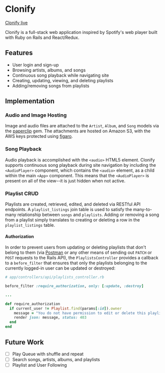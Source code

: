 # Clonify

[Clonify live][heroku]

[heroku]: http://www.clonifyapp.com

Clonify is a full-stack web application inspired by Spotify's web player built with Ruby on Rails and React/Redux.

## Features

 - User login and sign-up
 - Browsing artists, albums, and songs
 - Continuous song playback while navigating site
 - Creating, updating, viewing, and deleting playlists
 - Adding/removing songs from playlists
 
## Implementation

### Audio and Image Hosting

Image and audio files are attached to the `Artist`, `Album`, and `Song` models via the [paperclip][paperclip] gem. The attachments are hosted on Amazon S3, with the AWS keys protected using [figaro][figaro].

[paperclip]: https://github.com/thoughtbot/paperclip
[figaro]: https://github.com/laserlemon/figaro

### Song Playback

Audio playback is accomplished with the `<audio>` HTML5 element. Clonify supports continuous song playback during site navigation by including the `<AudioPlayer>` component, which contains the `<audio>` element, as a child within the main `<App>` component. This means that the `<AudioPlayer>` is present on all of the view--it is just hidden when not active.

### Playlist CRUD

Playlists are created, retrieved, edited, and deleted via RESTful API endpoints. A `playlist_listings` join table is used to satisfy the many-to-many relationship between `songs` and `playlists`. Adding or removing a song from a playlist simply translates to creating or deleting a row in the `playlist_listings` table.

#### Authorization

In order to prevent users from updating or deleting playlists that don't belong to them (via [Postman][postman] or any other means of sending out `PATCH` or `POST` requests to the Rails API), the `PlaylistsController` provides a callback to a `before_filter` that ensures that only the playlists belonging to the currently logged-in user can be updated or destroyed:

```ruby
# app/controllers/api/playlists_controller.rb

before_filter :require_authorization, only: [:update, :destroy]

...

def require_authorization
  if current_user != Playlist.find(params[:id]).owner
    message = "You do not have permission to edit or delete this playlist!"
    render json: message, status: 403
  end
end
```

[postman]: https://github.com/postmanlabs/postman-app-support

## Future Work

- [ ] Play Queue with shuffle and repeat
- [ ] Search songs, artists, albums, and playlists
- [ ] Playlist and User Following
